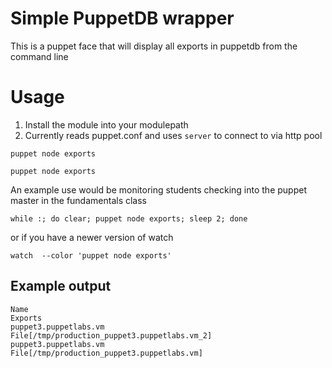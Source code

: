 # Simple PuppetDB wrapper
This is a puppet face that will display all exports in puppetdb from the command line

# Usage
1. Install the module into your modulepath
2. Currently reads puppet.conf and uses `server` to connect to via http pool
```shell
puppet node exports
```

```shell
puppet node exports
```
An example use would be monitoring students checking into the puppet master in the fundamentals class

```shell
while :; do clear; puppet node exports; sleep 2; done
```
or if you have a newer version of watch
```shell
watch  --color 'puppet node exports'
```

## Example output
```shell
Name                                                                              Exports
puppet3.puppetlabs.vm                                                             File[/tmp/production_puppet3.puppetlabs.vm_2]
puppet3.puppetlabs.vm                                                             File[/tmp/production_puppet3.puppetlabs.vm]
```
